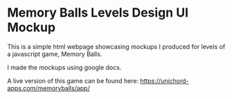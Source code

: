 # Memory Balls Levels Design UI Mockup

This is a simple html webpage showcasing mockups I produced for levels of a javascript game, Memory Balls. 

I made the mockups using google docs. 

A live version of this game can be found here: https://unichord-apps.com/memoryballs/app/
